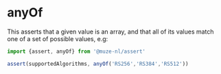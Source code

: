 # anyOf

This asserts that a given value is an array, and that all of its values match one of a set of possible values, e.g:

```javascript
import {assert, anyOf} from '@muze-nl/assert'

assert(supportedAlgorithms, anyOf('RS256','RS384','RS512'))
```

